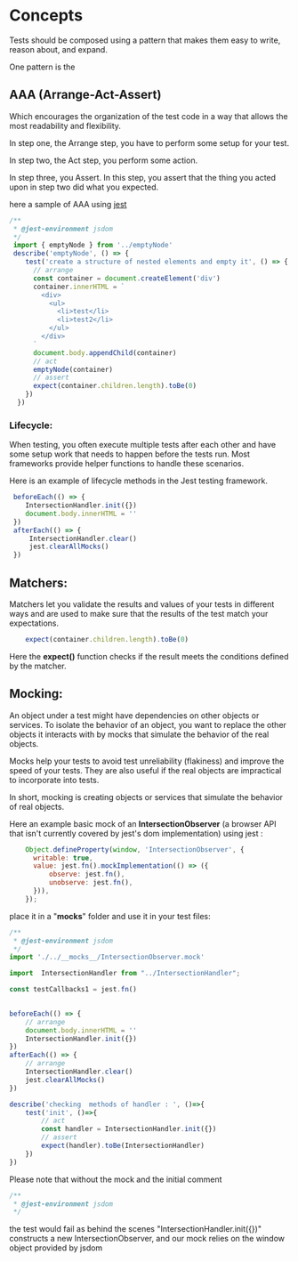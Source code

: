 # Concepts

Tests should be composed using a pattern that makes them easy to write, reason about, and expand.

One pattern is the

## AAA (Arrange-Act-Assert)

Which encourages the organization of the test code in a way that allows the most readability and flexibility.

In step one, the Arrange step, you have to perform some setup for your test. 

In step two, the Act step, you perform some action.

In step three, you Assert.  In this step, you assert that the thing you acted upon in step two did what you expected.

here a sample of AAA using [jest](https://jestjs.io/) 

```js
/**
 * @jest-environment jsdom
 */
 import { emptyNode } from '../emptyNode' 
 describe('emptyNode', () => {
    test('create a structure of nested elements and empty it', () => {
      // arrange
      const container = document.createElement('div')
      container.innerHTML = `
        <div>
          <ul>
            <li>test</li>
            <li>test2</li>
          </ul>
        </div>
      `
      document.body.appendChild(container)
      // act
      emptyNode(container)
      // assert
      expect(container.children.length).toBe(0)
    })
  })
```
### Lifecycle:

When testing, you often execute multiple tests after each other and have some setup work that needs to happen before the tests run. Most frameworks provide helper functions to handle these scenarios.

Here is an example of lifecycle methods in the Jest testing framework.

```js
 beforeEach(() => {
    IntersectionHandler.init({})
    document.body.innerHTML = ''
 })
 afterEach(() => {
     IntersectionHandler.clear()
     jest.clearAllMocks()
 })
```

## Matchers:

Matchers let you validate the results and values of your tests in different ways and are used to make sure that the results of the test match your expectations.

```js
    expect(container.children.length).toBe(0)
```

Here the **expect()** function checks if the result meets the conditions defined by the matcher. 

## Mocking:

An object under a test might have dependencies on other objects or services. To isolate the behavior of an object, you want to replace the other objects it interacts with by mocks that simulate the behavior of the real objects.

Mocks help your tests to avoid test unreliability (flakiness) and improve the speed of your tests. They are also useful if the real objects are impractical to incorporate into tests.

In short, mocking is creating objects or services that simulate the behavior of real objects.


Here an example basic mock of an **IntersectionObserver** (a browser API that isn't currently covered by jest's dom implementation) using jest :

```js
    Object.defineProperty(window, 'IntersectionObserver', {
      writable: true,
      value: jest.fn().mockImplementation(() => ({
          observe: jest.fn(),
          unobserve: jest.fn(),
      })),
    });
```

place it in a "__mocks__" folder and use it in your test files:

```js
/**
 * @jest-environment jsdom
 */
import './../__mocks__/IntersectionObserver.mock'

import  IntersectionHandler from "../IntersectionHandler";

const testCallbacks1 = jest.fn()
  

beforeEach(() => {
    // arrange
    document.body.innerHTML = ''
    IntersectionHandler.init({})
})
afterEach(() => {
    // arrange
    IntersectionHandler.clear()
    jest.clearAllMocks()
})

describe('checking  methods of handler : ', ()=>{
    test('init', ()=>{
        // act
        const handler = IntersectionHandler.init({})
        // assert
        expect(handler).toBe(IntersectionHandler)
    })
})
```
Please note that without the mock and the initial comment 
```js
/**
 * @jest-environment jsdom
 */
```
 the test would fail as behind the scenes "IntersectionHandler.init({})" constructs a new IntersectionObserver, and our mock relies on the window object provided by jsdom




